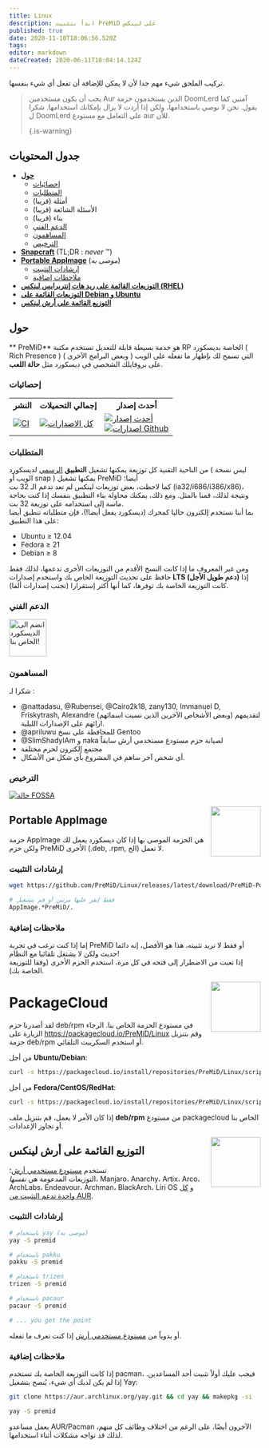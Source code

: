 ```yaml
---
title: Linux
description: ابدأ بتثبيت PreMiD على لينكس
published: true
date: 2020-11-10T18:06:56.520Z
tags:
editor: markdown
dateCreated: 2020-06-11T18:04:14.124Z
---
```


تركيب الملحق شيء مهم جدا لأن لا يمكن للإضافة أن تفعل أي شيء بنفسها.

> يجب أن يكون مستخدمين Aur الذين يستخدمون حزمة DoomLerd آمنين كما يقول. نحن لا نوصي باستخدامها، ولكن إذا أردت لا يزال بإمكانك استخدامها. شكرا ل DoomLerd على التعامل مع مستودع aur للأن. 
> 
> {.is-warning}

## جدول المحتويات

- **[حول](#about)**
  - [إحصائيات](#stats)
  - [المتطلبات](#requirements)
  - أمثلة (قريبا)
  - الأسئلة الشائعة (قريبا)
  - بناء (قريبا)
  - [الدعم الفني](#support)
  - [المساهمون](#credits)
  - [الترخيص](#license)
- **[Snapcraft](#snapcraft)** (TL;DR : _never_ ™️)
- **[Portable AppImage](#appimage)** (_موصى به_)
  - [إرشادات التثبيت](#appimageinstall)
  - [ملاحظات إضافية](#appimagenotes)
- [**التوزيعات القائمة على ريد هات إنتربرايس لينكس (RHEL)**](#packagecloud)
- [**التوزيعات القائمة على Debian و Ubuntu**](#packagecloud)
- [**التوزيع القائمة على أرش لينكس**](#arch)

<a name="about"></a>

## حول

** PreMiD** هو خدمة بسيطة قابلة للتعديل تستخدم مكتبة RP الخاصة بديسكورد ( Rich Presence ) التي تسمح لك بإظهار ما تفعله على الويب ( وبعض البرامج الآخرى ) على بروفايلك الشخصي في ديسكورد مثل **حالة اللعب**.

<a name="stats"></a>

### إحصائيات

<table>
  <tr>
    <th>النشر</th>
    <th>إجمالي التحميلات</th>
    <th>أحدث إصدار</th>
  </tr>
  <tr>
    <td><a href="https://github.com/PreMiD/Linux/actions"><img src="https://github.com/PreMiD/Linux/workflows/CI/badge.svg?branch=master&event=push" alt="CI"></a></td>
    <td><a href="https://github.com/PreMiD/Linux/releases"><img src="https://img.shields.io/github/downloads/PreMiD/Linux/total.svg?maxAge=86400" alt="كل الاصدارات"></a></td>
    <td><a href="https://github.com/PreMiD/Linux/releases/latest"><img src="https://img.shields.io/github/v/release/PreMiD/Linux.svg?maxAge=86400" alt="أحدث إصدار"><br><img src="https://img.shields.io/github/downloads/PreMiD/Linux/latest/total.svg?maxAge=86400" alt="اصدارات Github"></a></td>
  </tr>
</table>

<a name="requirements"></a>

### المتطلبات

من الناحية التقنية كل توزيعة يمكنها تشغيل **التطبيق** [الرسمي](https://discordapp.com/download) لديسكورد ( ليس نسخة الويب أو snap ) يمكنها تشغيل PreMiD أيضا؛</br> كما لاحظت، بعض توزيعات لينكس لم تعد تدعم الـ 32 بت (ia32/i686/i386/x86)، ونتيجة لذلك، قمنا بالمثل. ومع ذلك، يمكنك محاولة بناء التطبيق بنفسك إذا كنت بحاجة ماسة إلى استخدامه على توزيعة 32 بت.</br> بما أننا نستخدم إلكترون حاليا كمحرك (ديسكورد يفعل أيضا!)، فإن متطلباته تنطبق أيضا على هذا التطبيق:

- Ubuntu ≥ 12.04
- Fedora ≥ 21
- Debian ≥ 8

ومن غير المعروف ما إذا كانت النسخ الأقدم من التوزيعات الأخرى تدعمها، لذلك فقط حافظ على تحديث التوزيعة الخاص بك واستخدم إصدارات **LTS (دعم طويل الأجل)** إذا كانت التوزيعة الخاصة بك توفرها، كما أنها أكثر إستقرارا (تجنب إصدارات ألفا).

<a name="support"></a>

### الدعم الفني

<div>
  <a target="_blank" href="https://discord.premid.app/" title="انضم الى الديسكورد الخاص بنا!">
    <img height="75px" draggable="false" src="https://discordapp.com/api/guilds/493130730549805057/widget.png?style=banner2" alt="انضم الى الديسكورد الخاص بنا!">
  </a>
</div>

<a name="credits"></a>

### المساهمون

شكرا لـ :

- @nattadasu, @Rubensei, @Cairo2k18, zany130, Immanuel D, Friskytrash, Alexandre (وبعض الأشخاص الآخرين الذين نسيت اسمائهم) لتقديمهم ارائهم على الإصدارات الليلية.
- @apriluwu للمحافظة على نسخ Gentoo
- @SlimShadyIAm و naka لصيانة حزم مستودع مستخدمي أرش سابقاً
- مجتمع إلكترون لحزم مختلفة
- أي شخص آخر ساهم في المشروع بأي شكل من الأشكال.

<a name="license"></a>

### الترخيص

[![حالة FOSSA](https://app.fossa.io/api/projects/git%2Bgithub.com%2FPreMiD%2FLinux.svg?type=large)](https://app.fossa.io/projects/git%2Bgithub.com%2FPreMiD%2FLinux?ref=badge_large)

<img src="https://i.imgur.com/ACAxtmA.png" width="100" height="100" align="right"></img>
<a name="snapcraft"></a>

## Portable AppImage

حزمة AppImage هي الحزمة الموصى بها إذا كان ديسكورد يعمل لك ولكن حزم PreMiD الأخرى (.deb, .rpm, الخ) لا تعمل.

<a name="appimageinstall"></a>

### إرشادات التثبيت

```bash
wget https://github.com/PreMiD/Linux/releases/latest/download/PreMiD-Portable.AppImage && chmod a+x PreMiD*.AppImage
```

```bash
# فقط إنقر عليها مرتين أو قم بتشغيل
AppImage.*PreMiD/.
```

<a name="appimagenotes"></a>

### ملاحظات إضافية

إما إذا كنت ترغب في تجربة PreMiD أو فقط لا تريد تثبيته، هذا هو الأفضل، إنه دائما حديث ولكن لا يشتغل تلقائيا مع النظام!</br>إذا تعبت من الاضطرار إلى فتحه في كل مرة، استخدم الحزم الأخرى (وفقا للتوزيعة الخاصة بك).

<img src="https://raw.githubusercontent.com/PreMiD/Linux/master/.github/packagecloud.png" width="100" height="100" align="right"></img>
<a name="packagecloud"></a>

# PackageCloud

لقد أصدرنا حزم deb/rpm في مستودع الحزمة الخاص بنا. الرجاء الزيارة على https://packagecloud.io/PreMiD/Linux وقم بتنزيل حزمة deb/rpm أو استخدم السكريبت التلقائي.

من أجل **Ubuntu/Debian**:

```bash
curl -s https://packagecloud.io/install/repositories/PreMiD/Linux/script.deb.sh | sudo bash
```

من أجل **Fedora/CentOS/RedHat**:

```bash
curl -s https://packagecloud.io/install/repositories/PreMiD/Linux/script.rpm.sh | sudo bash
```

إذا كان الأمر لا يعمل، قم بتنزيل ملف **deb/rpm** من مستودع packagecloud الخاص بنا أو تجاوز الإعدادات.

<a name="arch"></a>
<img src="https://raw.githubusercontent.com/PreMiD/Linux/86ae2fbd49499785281f388a5305b06e0d3ecfea/.github/iusearchbtw.svg" width="100" height="100" align="right"></img>

## التوزيع القائمة على أرش لينكس

تستخدم [مستودع مستخدمي أرش](https://aur.archlinux.org/packages/premid)؛</br>التوزيعات المدعومة هي _نفسها_، Manjaro، Anarchy، Artix، Arco، ArchLabs، Endeavour، Archman، BlackArch، Liri OS و [كل واحدة تدعم التثبيت من AUR](https://wiki.archlinux.org/index.php/Arch-based_distributions#Active).

<a name="archinstall"></a>

### إرشادات التثبيت

```bash
# باستخدام yay (موصى به)
yay -S premid
```

```bash
# باستخدام pakku
pakku -S premid
```

```bash
# باستخدام trizen
trizen -S premid
```

```bash
# باستخدام pacaur
pacaur -S premid
```

```bash
# ... you get the point
```

أو يدوياً من [مستودع مستخدمي أرش](https://aur.archlinux.org/packages/premid) إذا كنت تعرف ما تفعله.

<a name="archnotes"></a>

### ملاحظات إضافية

إذا كانت التوزيعة الخاصة بك تستخدم pacman، فيجب عليك أولاً تثبيت أحد المساعدين. إذا لم يكن لديك أي شيء، يُنصح بتشغيل Yay:

```bash
git clone https://aur.archlinux.org/yay.git && cd yay && makepkg -si
```

```bash
yay -S premid
```

يعمل مساعدو AUR/Pacman الآخرون أيضًا، على الرغم من اختلاف وظائف كل منهم، لذلك قد تواجه مشكلات أثناء استخدامها.